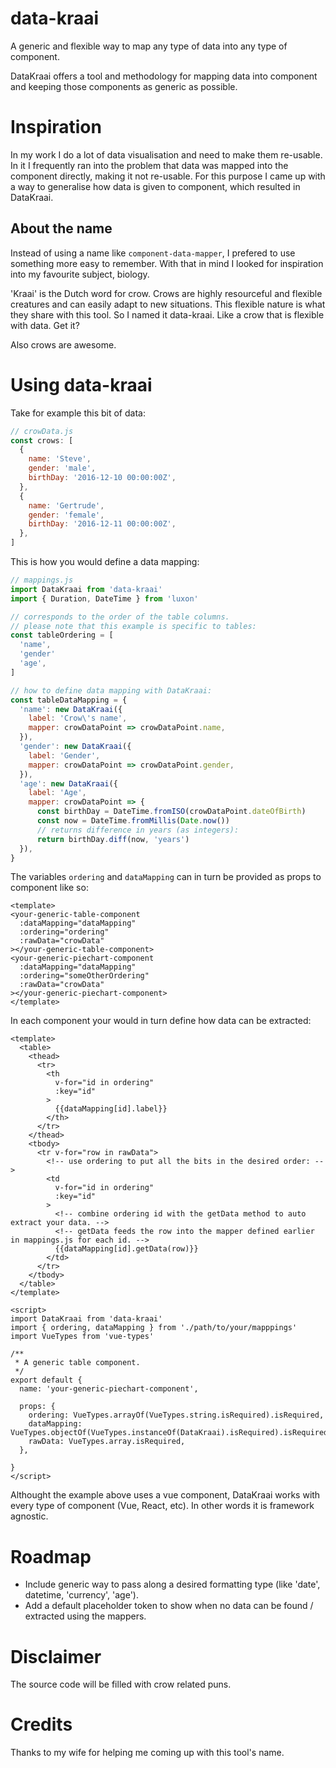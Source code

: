 # data-kraai
A generic and flexible way to map any type of data into any type of component. 


DataKraai offers a tool and methodology for mapping data into component and keeping those components as generic as possible.

# Inspiration
In my work I do a lot of data visualisation and need to make them re-usable. In it I frequently ran into the problem that data was mapped into the component directly, making it not re-usable. For this purpose I came up with a way to generalise how data is given to component, which resulted in DataKraai.

## About the name
Instead of using a name like `component-data-mapper`, I prefered to use something more easy to remember. With that in mind I looked for
inspiration into my favourite subject, biology.

'Kraai' is the Dutch word for crow. Crows are highly resourceful and flexible creatures and can easily adapt to new situations. This flexible nature is what they share with this tool. So I named it data-kraai. Like a crow that is flexible with data. Get it?

Also crows are awesome. 

# Using data-kraai
Take for example this bit of data:
```js
// crowData.js
const crows: [
  {
    name: 'Steve',
    gender: 'male',
    birthDay: '2016-12-10 00:00:00Z',
  },
  {
    name: 'Gertrude',
    gender: 'female',
    birthDay: '2016-12-11 00:00:00Z',
  },
]
```

This is how you would define a data mapping:
```js
// mappings.js
import DataKraai from 'data-kraai'
import { Duration, DateTime } from 'luxon'

// corresponds to the order of the table columns.
// please note that this example is specific to tables:
const tableOrdering = [
  'name',
  'gender'
  'age',
]

// how to define data mapping with DataKraai:
const tableDataMapping = {
  'name': new DataKraai({
    label: 'Crow\'s name',
    mapper: crowDataPoint => crowDataPoint.name,
  }),
  'gender': new DataKraai({
    label: 'Gender',
    mapper: crowDataPoint => crowDataPoint.gender,
  }),
  'age': new DataKraai({
    label: 'Age',
    mapper: crowDataPoint => {
      const birthDay = DateTime.fromISO(crowDataPoint.dateOfBirth)
      const now = DateTime.fromMillis(Date.now())
      // returns difference in years (as integers):
      return birthDay.diff(now, 'years')
  }),
}

```

The variables `ordering` and `dataMapping` can in turn be provided as props to component like so:

```vue
<template>
<your-generic-table-component
  :dataMapping="dataMapping"
  :ordering="ordering"
  :rawData="crowData"
></your-generic-table-component>
<your-generic-piechart-component
  :dataMapping="dataMapping"
  :ordering="someOtherOrdering"
  :rawData="crowData"
></your-generic-piechart-component>
</template>
```

In each component your would in turn define how data can be extracted:


```vue
<template>
  <table>
    <thead>
      <tr>
        <th
          v-for="id in ordering"
          :key="id"
        >
          {{dataMapping[id].label}}
        </th>
      </tr>
    </thead>
    <tbody>
      <tr v-for="row in rawData">
        <!-- use ordering to put all the bits in the desired order: -->
        <td
          v-for="id in ordering"
          :key="id"
        >
          <!-- combine ordering id with the getData method to auto extract your data. -->
          <!-- getData feeds the row into the mapper defined earlier in mappings.js for each id. -->
          {{dataMapping[id].getData(row)}}
        </td>
      </tr>
    </tbody>
  </table>
</template>

<script>
import DataKraai from 'data-kraai'
import { ordering, dataMapping } from './path/to/your/mapppings'
import VueTypes from 'vue-types'

/**
 * A generic table component.
 */
export default {
  name: 'your-generic-piechart-component',

  props: {
    ordering: VueTypes.arrayOf(VueTypes.string.isRequired).isRequired,
    dataMapping: VueTypes.objectOf(VueTypes.instanceOf(DataKraai).isRequired).isRequired,
    rawData: VueTypes.array.isRequired,
  },

}
</script>

```

Althought the example above uses a vue component, DataKraai works with every type of component (Vue, React, etc). In other words it is framework agnostic.

# Roadmap
- Include generic way to pass along a desired formatting type (like 'date', datetime, 'currency', 'age').
- Add a default placeholder token to show when no data can be found / extracted using the mappers.

# Disclaimer
The source code will be filled with crow related puns.

# Credits
Thanks to my wife for helping me coming up with this tool's name.
